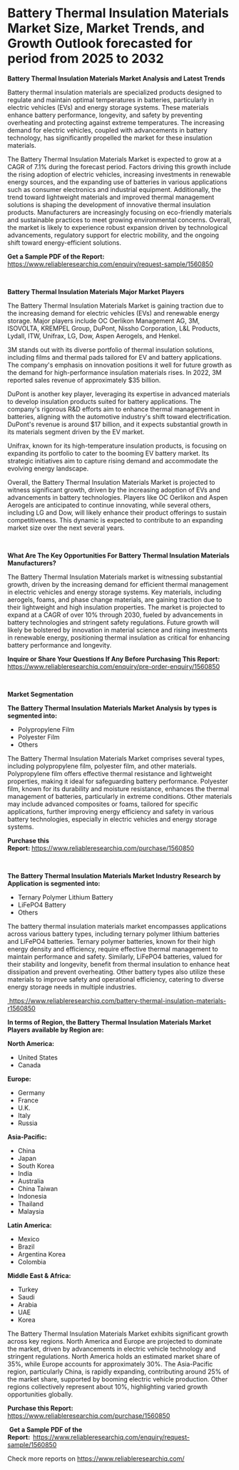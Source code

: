 <p><h1>Battery Thermal Insulation Materials Market Size, Market Trends, and Growth Outlook forecasted for period from 2025 to 2032</h1></p><p><strong>Battery Thermal Insulation Materials Market Analysis and Latest Trends</strong></p>
<p><p>Battery thermal insulation materials are specialized products designed to regulate and maintain optimal temperatures in batteries, particularly in electric vehicles (EVs) and energy storage systems. These materials enhance battery performance, longevity, and safety by preventing overheating and protecting against extreme temperatures. The increasing demand for electric vehicles, coupled with advancements in battery technology, has significantly propelled the market for these insulation materials.</p><p>The Battery Thermal Insulation Materials Market is expected to grow at a CAGR of 7.1% during the forecast period. Factors driving this growth include the rising adoption of electric vehicles, increasing investments in renewable energy sources, and the expanding use of batteries in various applications such as consumer electronics and industrial equipment. Additionally, the trend toward lightweight materials and improved thermal management solutions is shaping the development of innovative thermal insulation products. Manufacturers are increasingly focusing on eco-friendly materials and sustainable practices to meet growing environmental concerns. Overall, the market is likely to experience robust expansion driven by technological advancements, regulatory support for electric mobility, and the ongoing shift toward energy-efficient solutions.</p></p>
<p><strong>Get a Sample PDF of the Report:&nbsp;</strong> <a href="https://www.reliableresearchiq.com/enquiry/request-sample/1560850?utm_campaign=1117&utm_medium=2&utm_source=Github&utm_content=ia&utm_term=01022025&utm_id=battery-thermal-insulation-materials">https://www.reliableresearchiq.com/enquiry/request-sample/1560850</a></p>
<p>&nbsp;</p>
<p><strong>Battery Thermal Insulation Materials Major Market Players</strong></p>
<p><p>The Battery Thermal Insulation Materials Market is gaining traction due to the increasing demand for electric vehicles (EVs) and renewable energy storage. Major players include OC Oerlikon Management AG, 3M, ISOVOLTA, KREMPEL Group, DuPont, Nissho Corporation, L&L Products, Lydall, ITW, Unifrax, LG, Dow, Aspen Aerogels, and Henkel.</p><p>3M stands out with its diverse portfolio of thermal insulation solutions, including films and thermal pads tailored for EV and battery applications. The company's emphasis on innovation positions it well for future growth as the demand for high-performance insulation materials rises. In 2022, 3M reported sales revenue of approximately $35 billion.</p><p>DuPont is another key player, leveraging its expertise in advanced materials to develop insulation products suited for battery applications. The company's rigorous R&D efforts aim to enhance thermal management in batteries, aligning with the automotive industry's shift toward electrification. DuPont's revenue is around $17 billion, and it expects substantial growth in its materials segment driven by the EV market.</p><p>Unifrax, known for its high-temperature insulation products, is focusing on expanding its portfolio to cater to the booming EV battery market. Its strategic initiatives aim to capture rising demand and accommodate the evolving energy landscape.</p><p>Overall, the Battery Thermal Insulation Materials Market is projected to witness significant growth, driven by the increasing adoption of EVs and advancements in battery technologies. Players like OC Oerlikon and Aspen Aerogels are anticipated to continue innovating, while several others, including LG and Dow, will likely enhance their product offerings to sustain competitiveness. This dynamic is expected to contribute to an expanding market size over the next several years.</p></p>
<p>&nbsp;</p>
<p><strong>What Are The Key Opportunities For Battery Thermal Insulation Materials Manufacturers?</strong></p>
<p><p>The Battery Thermal Insulation Materials market is witnessing substantial growth, driven by the increasing demand for efficient thermal management in electric vehicles and energy storage systems. Key materials, including aerogels, foams, and phase change materials, are gaining traction due to their lightweight and high insulation properties. The market is projected to expand at a CAGR of over 10% through 2030, fueled by advancements in battery technologies and stringent safety regulations. Future growth will likely be bolstered by innovation in material science and rising investments in renewable energy, positioning thermal insulation as critical for enhancing battery performance and longevity.</p></p>
<p><strong>Inquire or Share Your Questions If Any Before Purchasing This Report:</strong> <a href="https://www.reliableresearchiq.com/enquiry/pre-order-enquiry/1560850?utm_campaign=1117&utm_medium=2&utm_source=Github&utm_content=ia&utm_term=01022025&utm_id=battery-thermal-insulation-materials">https://www.reliableresearchiq.com/enquiry/pre-order-enquiry/1560850</a></p>
<p>&nbsp;</p>
<p><strong>Market Segmentation</strong></p>
<p><strong>The Battery Thermal Insulation Materials Market Analysis by types is segmented into:</strong></p>
<p><ul><li>Polypropylene Film</li><li>Polyester Film</li><li>Others</li></ul></p>
<p><p>The Battery Thermal Insulation Materials Market comprises several types, including polypropylene film, polyester film, and other materials. Polypropylene film offers effective thermal resistance and lightweight properties, making it ideal for safeguarding battery performance. Polyester film, known for its durability and moisture resistance, enhances the thermal management of batteries, particularly in extreme conditions. Other materials may include advanced composites or foams, tailored for specific applications, further improving energy efficiency and safety in various battery technologies, especially in electric vehicles and energy storage systems.</p></p>
<p><strong>Purchase this Report:&nbsp;</strong><a href="https://www.reliableresearchiq.com/purchase/1560850?utm_campaign=1117&utm_medium=2&utm_source=Github&utm_content=ia&utm_term=01022025&utm_id=battery-thermal-insulation-materials">https://www.reliableresearchiq.com/purchase/1560850</a></p>
<p>&nbsp;</p>
<p><strong>The Battery Thermal Insulation Materials Market Industry Research by Application is segmented into:</strong></p>
<p><ul><li>Ternary Polymer Lithium Battery</li><li>LiFePO4 Battery</li><li>Others</li></ul></p>
<p><p>The battery thermal insulation materials market encompasses applications across various battery types, including ternary polymer lithium batteries and LiFePO4 batteries. Ternary polymer batteries, known for their high energy density and efficiency, require effective thermal management to maintain performance and safety. Similarly, LiFePO4 batteries, valued for their stability and longevity, benefit from thermal insulation to enhance heat dissipation and prevent overheating. Other battery types also utilize these materials to improve safety and operational efficiency, catering to diverse energy storage needs in multiple industries.</p></p>
<p><a href="https://www.reliableresearchiq.com/battery-thermal-insulation-materials-r1560850?utm_campaign=1117&utm_medium=2&utm_source=Github&utm_content=ia&utm_term=01022025&utm_id=battery-thermal-insulation-materials">&nbsp;https://www.reliableresearchiq.com/battery-thermal-insulation-materials-r1560850</a></p>
<p><strong>In terms of Region, the Battery Thermal Insulation Materials Market Players available by Region are:</strong></p>
<p>
    <p> <strong> North America: </strong>
        <ul>
            <li>United States</li>
            <li>Canada</li>
        </ul>
        </p> 
    <p> <strong> Europe: </strong>
        <ul>
            <li>Germany</li>
            <li>France</li>
            <li>U.K.</li>
            <li>Italy</li>
            <li>Russia</li>
        </ul>
        </p> 
    <p> <strong> Asia-Pacific: </strong>
        <ul>
            <li>China</li>
            <li>Japan</li>
            <li>South Korea</li>
            <li>India</li>
            <li>Australia</li>
            <li>China Taiwan</li>
            <li>Indonesia</li>
            <li>Thailand</li>
            <li>Malaysia</li>
        </ul>
        </p> 
    <p> <strong> Latin America: </strong>
        <ul>
            <li>Mexico</li>
            <li>Brazil</li>
            <li>Argentina Korea</li>
            <li>Colombia</li>
        </ul>
        </p> 
    <p> <strong> Middle East & Africa: </strong>
        <ul>
            <li>Turkey</li>
            <li>Saudi</li>
            <li>Arabia</li>
            <li>UAE</li>
            <li>Korea</li>
        </ul>
    </p>
    </p>
<p><p>The Battery Thermal Insulation Materials Market exhibits significant growth across key regions. North America and Europe are projected to dominate the market, driven by advancements in electric vehicle technology and stringent regulations. North America holds an estimated market share of 35%, while Europe accounts for approximately 30%. The Asia-Pacific region, particularly China, is rapidly expanding, contributing around 25% of the market share, supported by booming electric vehicle production. Other regions collectively represent about 10%, highlighting varied growth opportunities globally.</p></p>
<p><strong>Purchase this Report: </strong><a href="https://www.reliableresearchiq.com/purchase/1560850?utm_campaign=1117&utm_medium=2&utm_source=Github&utm_content=ia&utm_term=01022025&utm_id=battery-thermal-insulation-materials">https://www.reliableresearchiq.com/purchase/1560850</a></p>
<p>&nbsp;<strong>Get a Sample PDF of the Report:&nbsp;&nbsp;</strong><a href="https://www.reliableresearchiq.com/enquiry/request-sample/1560850?utm_campaign=1117&utm_medium=2&utm_source=Github&utm_content=ia&utm_term=01022025&utm_id=battery-thermal-insulation-materials">https://www.reliableresearchiq.com/enquiry/request-sample/1560850</a></p>
<p><strong></strong></p>
<p>Check more reports on <a href="https://www.reliableresearchiq.com/?utm_campaign=1117&utm_medium=2&utm_source=Github&utm_content=ia&utm_term=01022025&utm_id=battery-thermal-insulation-materials">https://www.reliableresearchiq.com/</a></p>